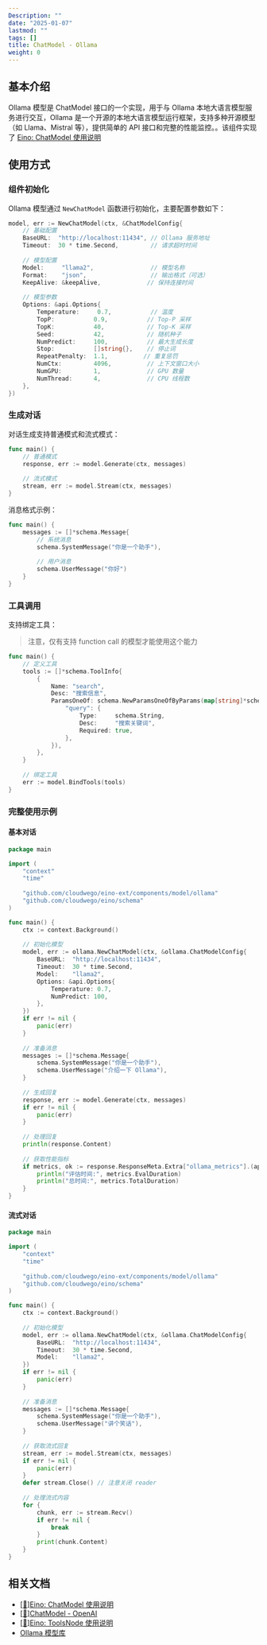 ```yaml
---
Description: ""
date: "2025-01-07"
lastmod: ""
tags: []
title: ChatModel - Ollama
weight: 0
---
```


## **基本介绍**

Ollama 模型是 ChatModel 接口的一个实现，用于与 Ollama 本地大语言模型服务进行交互，Ollama 是一个开源的本地大语言模型运行框架，支持多种开源模型（如 Llama、Mistral 等），提供简单的 API 接口和完整的性能监控。。该组件实现了 [Eino: ChatModel 使用说明](/zh/docs/eino/core_modules/components/chat_model_guide)

## **使用方式**

### **组件初始化**

Ollama 模型通过 `NewChatModel` 函数进行初始化，主要配置参数如下：

```go
model, err := NewChatModel(ctx, &ChatModelConfig{
    // 基础配置
    BaseURL:  "http://localhost:11434", // Ollama 服务地址
    Timeout:  30 * time.Second,         // 请求超时时间
    
    // 模型配置
    Model:     "llama2",                // 模型名称
    Format:    "json",                  // 输出格式（可选）
    KeepAlive: &keepAlive,             // 保持连接时间
    
    // 模型参数
    Options: &api.Options{
        Temperature:     0.7,           // 温度
        TopP:           0.9,           // Top-P 采样
        TopK:           40,            // Top-K 采样
        Seed:           42,            // 随机种子
        NumPredict:     100,           // 最大生成长度
        Stop:           []string{},    // 停止词
        RepeatPenalty:  1.1,          // 重复惩罚
        NumCtx:         4096,          // 上下文窗口大小
        NumGPU:         1,             // GPU 数量
        NumThread:      4,             // CPU 线程数
    },
})
```

### **生成对话**

对话生成支持普通模式和流式模式：

```go
func main() {
    // 普通模式
    response, err := model.Generate(ctx, messages)
    
    // 流式模式
    stream, err := model.Stream(ctx, messages)
}
```

消息格式示例：

```go
func main() {
    messages := []*schema.Message{
        // 系统消息
        schema.SystemMessage("你是一个助手"),
        
        // 用户消息
        schema.UserMessage("你好")
    }
}
```

### **工具调用**

支持绑定工具：

> 注意，仅有支持 function call 的模型才能使用这个能力

```go
func main() {
    // 定义工具
    tools := []*schema.ToolInfo{
        {
            Name: "search",
            Desc: "搜索信息",
            ParamsOneOf: schema.NewParamsOneOfByParams(map[string]*schema.ParameterInfo{
                "query": {
                    Type:     schema.String,
                    Desc:     "搜索关键词",
                    Required: true,
                },
            }),
        },
    }
    
    // 绑定工具
    err := model.BindTools(tools)
}
```

### **完整使用示例**

#### **基本对话**

```go
package main

import (
    "context"
    "time"
    
    "github.com/cloudwego/eino-ext/components/model/ollama"
    "github.com/cloudwego/eino/schema"
)

func main() {
    ctx := context.Background()
    
    // 初始化模型
    model, err := ollama.NewChatModel(ctx, &ollama.ChatModelConfig{
        BaseURL:  "http://localhost:11434",
        Timeout:  30 * time.Second,
        Model:    "llama2",
        Options: &api.Options{
            Temperature: 0.7,
            NumPredict: 100,
        },
    })
    if err != nil {
        panic(err)
    }
    
    // 准备消息
    messages := []*schema.Message{
        schema.SystemMessage("你是一个助手"),
        schema.UserMessage("介绍一下 Ollama"),
    }
    
    // 生成回复
    response, err := model.Generate(ctx, messages)
    if err != nil {
        panic(err)
    }
    
    // 处理回复
    println(response.Content)
    
    // 获取性能指标
    if metrics, ok := response.ResponseMeta.Extra["ollama_metrics"].(api.Metrics); ok {
        println("评估时间:", metrics.EvalDuration)
        println("总时间:", metrics.TotalDuration)
    }
}
```

#### **流式对话**

```go
package main

import (
    "context"
    "time"
    
    "github.com/cloudwego/eino-ext/components/model/ollama"
    "github.com/cloudwego/eino/schema"
)

func main() {
    ctx := context.Background()
    
    // 初始化模型
    model, err := ollama.NewChatModel(ctx, &ollama.ChatModelConfig{
        BaseURL:  "http://localhost:11434",
        Timeout:  30 * time.Second,
        Model:    "llama2",
    })
    if err != nil {
        panic(err)
    }
    
    // 准备消息
    messages := []*schema.Message{
        schema.SystemMessage("你是一个助手"),
        schema.UserMessage("讲个笑话"),
    }
    
    // 获取流式回复
    stream, err := model.Stream(ctx, messages)
    if err != nil {
        panic(err)
    }
    defer stream.Close() // 注意关闭 reader
    
    // 处理流式内容
    for {
        chunk, err := stream.Recv()
        if err != nil {
            break
        }
        print(chunk.Content)
    }
}
```

## **相关文档**

- [[🚧]Eino: ChatModel 使用说明](/zh/docs/eino/core_modules/components/chat_model_guide)
- [[🚧]ChatModel - OpenAI](/zh/docs/eino/ecosystem_integration/chat_model/chat_model_openai)
- [[🚧]Eino: ToolsNode 使用说明](/zh/docs/eino/core_modules/components/tools_node_guide)
- [Ollama 模型库](https://ollama.ai/library)

